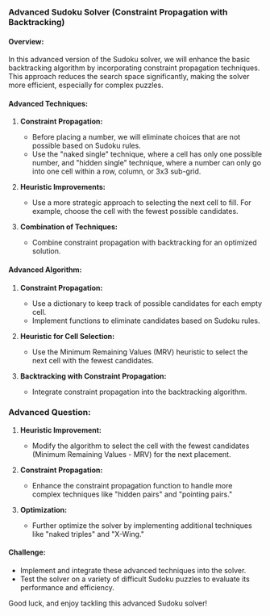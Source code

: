 ### Advanced Sudoku Solver (Constraint Propagation with Backtracking)

#### Overview:
In this advanced version of the Sudoku solver, we will enhance the basic backtracking algorithm by incorporating constraint propagation techniques. This approach reduces the search space significantly, making the solver more efficient, especially for complex puzzles.

#### Advanced Techniques:
1. **Constraint Propagation:**
   - Before placing a number, we will eliminate choices that are not possible based on Sudoku rules.
   - Use the "naked single" technique, where a cell has only one possible number, and "hidden single" technique, where a number can only go into one cell within a row, column, or 3x3 sub-grid.

2. **Heuristic Improvements:**
   - Use a more strategic approach to selecting the next cell to fill. For example, choose the cell with the fewest possible candidates.

3. **Combination of Techniques:**
   - Combine constraint propagation with backtracking for an optimized solution.

#### Advanced Algorithm:
1. **Constraint Propagation:**
   - Use a dictionary to keep track of possible candidates for each empty cell.
   - Implement functions to eliminate candidates based on Sudoku rules.

2. **Heuristic for Cell Selection:**
   - Use the Minimum Remaining Values (MRV) heuristic to select the next cell with the fewest candidates.

3. **Backtracking with Constraint Propagation:**
   - Integrate constraint propagation into the backtracking algorithm.

### Advanced Question:
1. **Heuristic Improvement:**
   - Modify the algorithm to select the cell with the fewest candidates (Minimum Remaining Values - MRV) for the next placement.

2. **Constraint Propagation:**
   - Enhance the constraint propagation function to handle more complex techniques like "hidden pairs" and "pointing pairs."

3. **Optimization:**
   - Further optimize the solver by implementing additional techniques like "naked triples" and "X-Wing."

#### Challenge:
- Implement and integrate these advanced techniques into the solver.
- Test the solver on a variety of difficult Sudoku puzzles to evaluate its performance and efficiency.

Good luck, and enjoy tackling this advanced Sudoku solver!